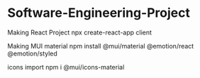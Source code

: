 # Software-Engineering-Project

Making React Project
npx create-react-app client

Making MUI material
npm install @mui/material @emotion/react @emotion/styled

icons import 
npm i @mui/icons-material
